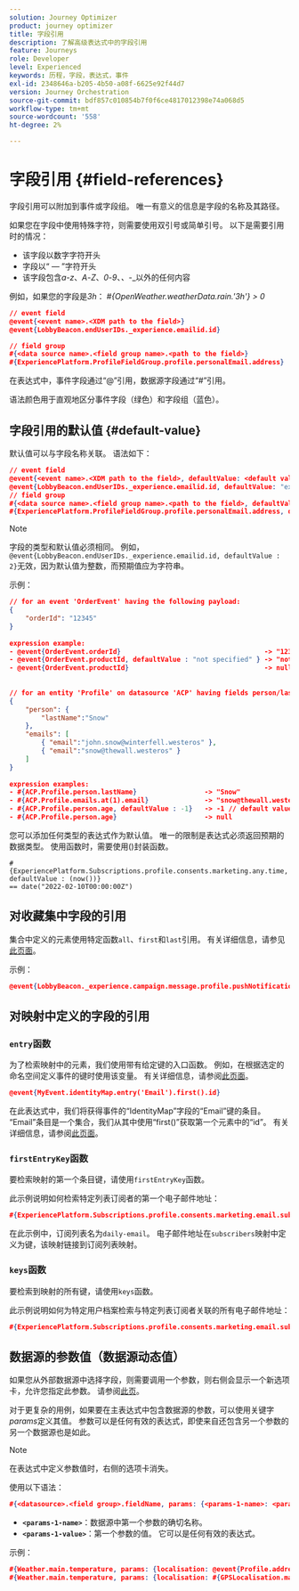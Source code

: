 ```yaml
---
solution: Journey Optimizer
product: journey optimizer
title: 字段引用
description: 了解高级表达式中的字段引用
feature: Journeys
role: Developer
level: Experienced
keywords: 历程，字段，表达式，事件
exl-id: 2348646a-b205-4b50-a08f-6625e92f44d7
version: Journey Orchestration
source-git-commit: bdf857c010854b7f0f6ce4817012398e74a068d5
workflow-type: tm+mt
source-wordcount: '558'
ht-degree: 2%

---
```


# 字段引用 {#field-references}

字段引用可以附加到事件或字段组。 唯一有意义的信息是字段的名称及其路径。

如果您在字段中使用特殊字符，则需要使用双引号或简单引号。 以下是需要引用时的情况：

* 该字段以数字字符开头
* 字段以“ — ”字符开头
* 该字段包含&#x200B;_a_-_z_、_A_-_Z_、_0_-_9_、_、_-_&#x200B;以外的任何内容

例如，如果您的字段是&#x200B;_3h_： _#{OpenWeather.weatherData.rain.&#39;3h&#39;} > 0_

```json
// event field
@event{<event name>.<XDM path to the field>}
@event{LobbyBeacon.endUserIDs._experience.emailid.id}

// field group
#{<data source name>.<field group name>.<path to the field>}
#{ExperiencePlatform.ProfileFieldGroup.profile.personalEmail.address}
```

在表达式中，事件字段通过“@”引用，数据源字段通过“#”引用。

语法颜色用于直观地区分事件字段（绿色）和字段组（蓝色）。

## 字段引用的默认值 {#default-value}

默认值可以与字段名称关联。 语法如下：

```json
// event field
@event{<event name>.<XDM path to the field>, defaultValue: <default value expression>}
@event{LobbyBeacon.endUserIDs._experience.emailid.id, defaultValue: "example@adobe.com"}
// field group
#{<data source name>.<field group name>.<path to the field>, defaultValue: <default value expression>}
#{ExperiencePlatform.ProfileFieldGroup.profile.personalEmail.address, defaultValue: "example@adobe.com"}
```

>[!NOTE]
>
>字段的类型和默认值必须相同。 例如，`@event{LobbyBeacon.endUserIDs._experience.emailid.id, defaultValue : 2}`无效，因为默认值为整数，而预期值应为字符串。

示例：

```json
// for an event 'OrderEvent' having the following payload:
{
    "orderId": "12345"
}
 
expression example:
- @event{OrderEvent.orderId}                                    -> "12345"
- @event{OrderEvent.productId, defaultValue : "not specified" } -> "not specified" // default value, productId is not a field present in the payload
- @event{OrderEvent.productId}                                  -> null
 
 
// for an entity 'Profile' on datasource 'ACP' having fields person/lastName, with fetched data such as:
{
    "person": {
        "lastName":"Snow"
    },
    "emails": [
        { "email":"john.snow@winterfell.westeros" },
        { "email":"snow@thewall.westeros" }
    ]
}
 
expression examples:
- #{ACP.Profile.person.lastName}                 -> "Snow"
- #{ACP.Profile.emails.at(1).email}              -> "snow@thewall.westeros"
- #{ACP.Profile.person.age, defaultValue : -1}   -> -1 // default value, age is not a field present in the payload
- #{ACP.Profile.person.age}                      -> null
```

您可以添加任何类型的表达式作为默认值。 唯一的限制是表达式必须返回预期的数据类型。 使用函数时，需要使用()封装函数。

```
#{ExperiencePlatform.Subscriptions.profile.consents.marketing.any.time, defaultValue : (now())} 
== date("2022-02-10T00:00:00Z")
```

## 对收藏集中字段的引用

集合中定义的元素使用特定函数`all`、`first`和`last`引用。 有关详细信息，请参见[此页面](../expression/collection-management-functions.md)。

示例：

```json
@event{LobbyBeacon._experience.campaign.message.profile.pushNotificationTokens.all()
```

## 对映射中定义的字段的引用

### `entry`函数

为了检索映射中的元素，我们使用带有给定键的入口函数。 例如，在根据选定的命名空间定义事件的键时使用该变量。 有关详细信息，请参阅[此页面](../../event/about-creating.md#select-the-namespace)。

```json
@event{MyEvent.identityMap.entry('Email').first().id}
```

在此表达式中，我们将获得事件的“IdentityMap”字段的“Email”键的条目。 “Email”条目是一个集合，我们从其中使用“first()”获取第一个元素中的“id”。 有关详细信息，请参阅[此页面](../expression/collection-management-functions.md)。

### `firstEntryKey`函数

要检索映射的第一个条目键，请使用`firstEntryKey`函数。

此示例说明如何检索特定列表订阅者的第一个电子邮件地址：

```json
#{ExperiencePlatform.Subscriptions.profile.consents.marketing.email.subscriptions.entry('daily-email').subscribers.firstEntryKey()}
```

在此示例中，订阅列表名为`daily-email`。 电子邮件地址在`subscribers`映射中定义为键，该映射链接到订阅列表映射。

### `keys`函数

要检索到映射的所有键，请使用`keys`函数。

此示例说明如何为特定用户档案检索与特定列表订阅者关联的所有电子邮件地址：

```json
#{ExperiencePlatform.Subscriptions.profile.consents.marketing.email.subscriptions.entry('daily-mail').subscribers.keys()
```

## 数据源的参数值（数据源动态值）

如果您从外部数据源中选择字段，则需要调用一个参数，则右侧会显示一个新选项卡，允许您指定此参数。 请参阅[此页](../expression/expressionadvanced.md)。

对于更复杂的用例，如果要在主表达式中包含数据源的参数，可以使用关键字&#x200B;_params_&#x200B;定义其值。 参数可以是任何有效的表达式，即使来自还包含另一个参数的另一个数据源也是如此。

>[!NOTE]
>
>在表达式中定义参数值时，右侧的选项卡消失。

使用以下语法：

```json
#{<datasource>.<field group>.fieldName, params: {<params-1-name>: <params-1-value>, <params-2-name>: <params-2-value>}}
```

* **`<params-1-name>`**：数据源中第一个参数的确切名称。
* **`<params-1-value>`**：第一个参数的值。 它可以是任何有效的表达式。

示例：

```json
#{Weather.main.temperature, params: {localisation: @event{Profile.address.localisation}}}
#{Weather.main.temperature, params: {localisation: #{GPSLocalisation.main.coordinates, params: {city: @event{Profile.address.city}}}}}
```
